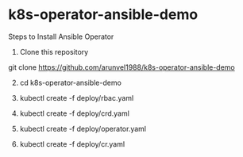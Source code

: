 # k8s-operator-ansible-demo

Steps to Install Ansible Operator


1) Clone this repository

git clone https://github.com/arunvel1988/k8s-operator-ansible-demo


2)  cd k8s-operator-ansible-demo

3) kubectl create -f deploy/rbac.yaml

4) kubectl create -f deploy/crd.yaml

5) kubectl create -f deploy/operator.yaml

6) kubectl create -f deploy/cr.yaml




